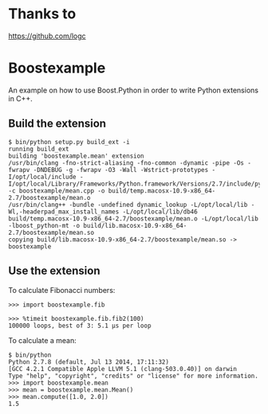 # Thanks to
https://github.com/logc

# Boostexample

An example on how to use Boost.Python in order to write Python extensions in
C++.

## Build the extension

```
$ bin/python setup.py build_ext -i
running build_ext
building 'boostexample.mean' extension
/usr/bin/clang -fno-strict-aliasing -fno-common -dynamic -pipe -Os -fwrapv -DNDEBUG -g -fwrapv -O3 -Wall -Wstrict-prototypes -I/opt/local/include -I/opt/local/Library/Frameworks/Python.framework/Versions/2.7/include/python2.7 -c boostexample/mean.cpp -o build/temp.macosx-10.9-x86_64-2.7/boostexample/mean.o
/usr/bin/clang++ -bundle -undefined dynamic_lookup -L/opt/local/lib -Wl,-headerpad_max_install_names -L/opt/local/lib/db46 build/temp.macosx-10.9-x86_64-2.7/boostexample/mean.o -L/opt/local/lib -lboost_python-mt -o build/lib.macosx-10.9-x86_64-2.7/boostexample/mean.so
copying build/lib.macosx-10.9-x86_64-2.7/boostexample/mean.so -> boostexample
```

## Use the extension

To calculate Fibonacci numbers:

```
>>> import boostexample.fib

>>> %timeit boostexample.fib.fib2(100)
100000 loops, best of 3: 5.1 µs per loop

```

To calculate a mean:

```
$ bin/python
Python 2.7.8 (default, Jul 13 2014, 17:11:32)
[GCC 4.2.1 Compatible Apple LLVM 5.1 (clang-503.0.40)] on darwin
Type "help", "copyright", "credits" or "license" for more information.
>>> import boostexample.mean
>>> mean = boostexample.mean.Mean()
>>> mean.compute([1.0, 2.0])
1.5
```
